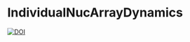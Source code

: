 # IndividualNucArrayDynamics

[![DOI](https://zenodo.org/badge/573914640.svg)](https://zenodo.org/badge/latestdoi/573914640)
